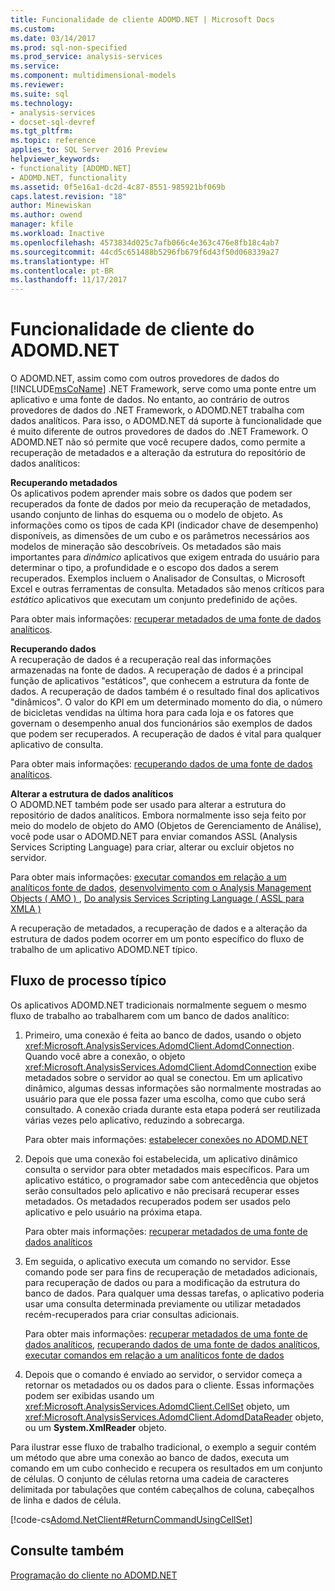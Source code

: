 ```yaml
---
title: Funcionalidade de cliente ADOMD.NET | Microsoft Docs
ms.custom: 
ms.date: 03/14/2017
ms.prod: sql-non-specified
ms.prod_service: analysis-services
ms.service: 
ms.component: multidimensional-models
ms.reviewer: 
ms.suite: sql
ms.technology:
- analysis-services
- docset-sql-devref
ms.tgt_pltfrm: 
ms.topic: reference
applies_to: SQL Server 2016 Preview
helpviewer_keywords:
- functionality [ADOMD.NET]
- ADOMD.NET, functionality
ms.assetid: 0f5e16a1-dc2d-4c87-8551-985921bf069b
caps.latest.revision: "18"
author: Minewiskan
ms.author: owend
manager: kfile
ms.workload: Inactive
ms.openlocfilehash: 4573834d025c7afb066c4e363c476e8fb18c4ab7
ms.sourcegitcommit: 44cd5c651488b5296fb679f6d43f50d068339a27
ms.translationtype: HT
ms.contentlocale: pt-BR
ms.lasthandoff: 11/17/2017
---
```

# <a name="adomdnet-client-functionality"></a>Funcionalidade de cliente do ADOMD.NET
  O ADOMD.NET, assim como com outros provedores de dados do [!INCLUDE[msCoName](../../includes/msconame-md.md)] .NET Framework, serve como uma ponte entre um aplicativo e uma fonte de dados. No entanto, ao contrário de outros provedores de dados do .NET Framework, o ADOMD.NET trabalha com dados analíticos. Para isso, o ADOMD.NET dá suporte à funcionalidade que é muito diferente de outros provedores de dados do .NET Framework. O ADOMD.NET não só permite que você recupere dados, como permite a recuperação de metadados e a alteração da estrutura do repositório de dados analíticos:  
  
 **Recuperando metadados**  
 Os aplicativos podem aprender mais sobre os dados que podem ser recuperados da fonte de dados por meio da recuperação de metadados, usando conjunto de linhas do esquema ou o modelo de objeto. As informações como os tipos de cada KPI (indicador chave de desempenho) disponíveis, as dimensões de um cubo e os parâmetros necessários aos modelos de mineração são descobríveis. Os metadados são mais importantes para *dinâmico* aplicativos que exigem entrada do usuário para determinar o tipo, a profundidade e o escopo dos dados a serem recuperados. Exemplos incluem o Analisador de Consultas, o Microsoft Excel e outras ferramentas de consulta. Metadados são menos críticos para *estático* aplicativos que executam um conjunto predefinido de ações.  
  
 Para obter mais informações: [recuperar metadados de uma fonte de dados analíticos](../../analysis-services/multidimensional-models-adomd-net-client/retrieving-metadata-from-an-analytical-data-source.md).  
  
 **Recuperando dados**  
 A recuperação de dados é a recuperação real das informações armazenadas na fonte de dados. A recuperação de dados é a principal função de aplicativos "estáticos", que conhecem a estrutura da fonte de dados. A recuperação de dados também é o resultado final dos aplicativos "dinâmicos". O valor do KPI em um determinado momento do dia, o número de bicicletas vendidas na última hora para cada loja e os fatores que governam o desempenho anual dos funcionários são exemplos de dados que podem ser recuperados. A recuperação de dados é vital para qualquer aplicativo de consulta.  
  
 Para obter mais informações: [recuperando dados de uma fonte de dados analíticos](../../analysis-services/multidimensional-models-adomd-net-client/retrieving-data-from-an-analytical-data-source.md).  
  
 **Alterar a estrutura de dados analíticos**  
 O ADOMD.NET também pode ser usado para alterar a estrutura do repositório de dados analíticos. Embora normalmente isso seja feito por meio do modelo de objeto do AMO (Objetos de Gerenciamento de Análise), você pode usar o ADOMD.NET para enviar comandos ASSL (Analysis Services Scripting Language) para criar, alterar ou excluir objetos no servidor.  
  
 Para obter mais informações: [executar comandos em relação a um analíticos fonte de dados](../../analysis-services/multidimensional-models-adomd-net-client/executing-commands-against-an-analytical-data-source.md), [desenvolvimento com o Analysis Management Objects &#40; AMO &#41; ](../../analysis-services/multidimensional-models/analysis-management-objects/developing-with-analysis-management-objects-amo.md), [Do analysis Services Scripting Language &#40; ASSL para XMLA &#41;](../../analysis-services/scripting/analysis-services-scripting-language-assl-for-xmla.md)  
  
 A recuperação de metadados, a recuperação de dados e a alteração da estrutura de dados podem ocorrer em um ponto específico do fluxo de trabalho de um aplicativo ADOMD.NET típico.  
  
## <a name="typical-process-flow"></a>Fluxo de processo típico  
 Os aplicativos ADOMD.NET tradicionais normalmente seguem o mesmo fluxo de trabalho ao trabalharem com um banco de dados analítico:  
  
1.  Primeiro, uma conexão é feita ao banco de dados, usando o objeto <xref:Microsoft.AnalysisServices.AdomdClient.AdomdConnection>. Quando você abre a conexão, o objeto <xref:Microsoft.AnalysisServices.AdomdClient.AdomdConnection> exibe metadados sobre o servidor ao qual se conectou. Em um aplicativo dinâmico, algumas dessas informações são normalmente mostradas ao usuário para que ele possa fazer uma escolha, como que cubo será consultado. A conexão criada durante esta etapa poderá ser reutilizada várias vezes pelo aplicativo, reduzindo a sobrecarga.  
  
     Para obter mais informações: [estabelecer conexões no ADOMD.NET](../../analysis-services/multidimensional-models-adomd-net-client/connections-in-adomd-net.md)  
  
2.  Depois que uma conexão foi estabelecida, um aplicativo dinâmico consulta o servidor para obter metadados mais específicos. Para um aplicativo estático, o programador sabe com antecedência que objetos serão consultados pelo aplicativo e não precisará recuperar esses metadados. Os metadados recuperados podem ser usados pelo aplicativo e pelo usuário na próxima etapa.  
  
     Para obter mais informações: [recuperar metadados de uma fonte de dados analíticos](../../analysis-services/multidimensional-models-adomd-net-client/retrieving-metadata-from-an-analytical-data-source.md)  
  
3.  Em seguida, o aplicativo executa um comando no servidor. Esse comando pode ser para fins de recuperação de metadados adicionais, para recuperação de dados ou para a modificação da estrutura do banco de dados. Para qualquer uma dessas tarefas, o aplicativo poderia usar uma consulta determinada previamente ou utilizar metadados recém-recuperados para criar consultas adicionais.  
  
     Para obter mais informações: [recuperar metadados de uma fonte de dados analíticos](../../analysis-services/multidimensional-models-adomd-net-client/retrieving-metadata-from-an-analytical-data-source.md), [recuperando dados de uma fonte de dados analíticos](../../analysis-services/multidimensional-models-adomd-net-client/retrieving-data-from-an-analytical-data-source.md), [executar comandos em relação a um analíticos fonte de dados](../../analysis-services/multidimensional-models-adomd-net-client/executing-commands-against-an-analytical-data-source.md)  
  
4.  Depois que o comando é enviado ao servidor, o servidor começa a retornar os metadados ou os dados para o cliente. Essas informações podem ser exibidas usando um <xref:Microsoft.AnalysisServices.AdomdClient.CellSet> objeto, um <xref:Microsoft.AnalysisServices.AdomdClient.AdomdDataReader> objeto, ou um **System.XmlReader** objeto.  
  
 Para ilustrar esse fluxo de trabalho tradicional, o exemplo a seguir contém um método que abre uma conexão ao banco de dados, executa um comando em um cubo conhecido e recupera os resultados em um conjunto de células. O conjunto de células retorna uma cadeia de caracteres delimitada por tabulações que contém cabeçalhos de coluna, cabeçalhos de linha e dados de célula.  
  
 [!code-cs[Adomd.NetClient#ReturnCommandUsingCellSet](../../analysis-services/multidimensional-models-adomd-net-client/codesnippet/csharp/adomd-net-client-functio_1.cs)]  
  
## <a name="see-also"></a>Consulte também  
 [Programação do cliente no ADOMD.NET](../../analysis-services/multidimensional-models-adomd-net-client/adomd-net-client-programming.md)  
  
  
